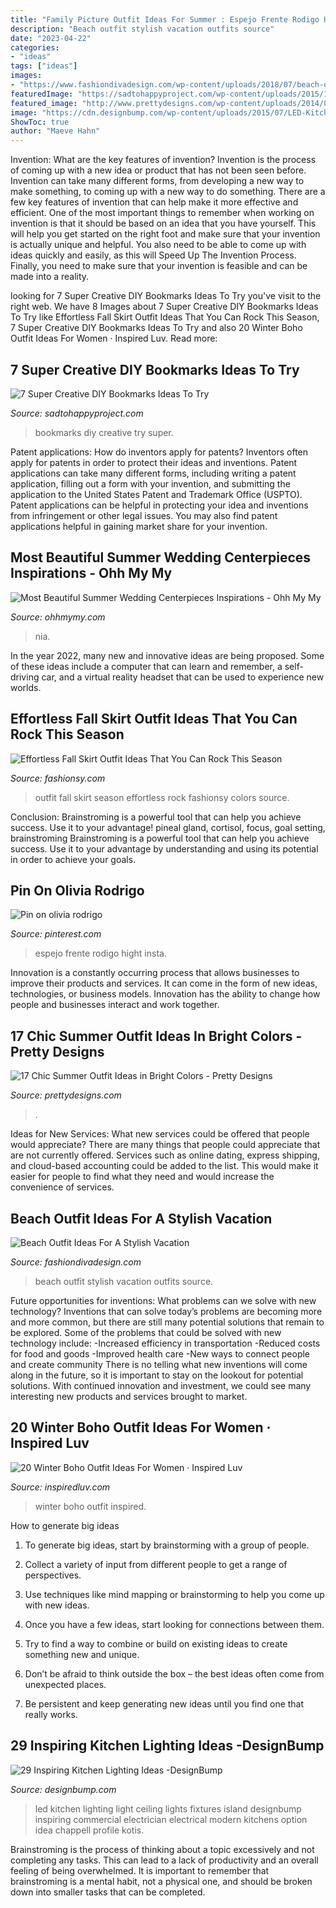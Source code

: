 ```yaml
---
title: "Family Picture Outfit Ideas For Summer : Espejo Frente Rodigo Hight Insta"
description: "Beach outfit stylish vacation outfits source"
date: "2023-04-22"
categories:
- "ideas"
tags: ["ideas"]
images:
- "https://www.fashiondivadesign.com/wp-content/uploads/2018/07/beach-outfits-9-.jpg"
featuredImage: "https://sadtohappyproject.com/wp-content/uploads/2015/10/Creative-DIY-Bookmarks-Ideas6-300x400.jpg"
featured_image: "http://www.prettydesigns.com/wp-content/uploads/2014/06/Chic-Summer-Outfit.jpg"
image: "https://cdn.designbump.com/wp-content/uploads/2015/07/LED-Kitchen-Lighting-Ideas.jpg"
ShowToc: true
author: "Maeve Hahn"
---
```



Invention: What are the key features of invention?
Invention is the process of coming up with a new idea or product that has not been seen before. Invention can take many different forms, from developing a new way to make something, to coming up with a new way to do something. There are a few key features of invention that can help make it more effective and efficient. 
One of the most important things to remember when working on invention is that it should be based on an idea that you have yourself. This will help you get started on the right foot and make sure that your invention is actually unique and helpful. You also need to be able to come up with ideas quickly and easily, as this will Speed Up The Invention Process. Finally, you need to make sure that your invention is feasible and can be made into a reality.

	

		
looking for 7 Super Creative DIY Bookmarks Ideas To Try you've visit to the right web. We have 8 Images about 7 Super Creative DIY Bookmarks Ideas To Try like Effortless Fall Skirt Outfit Ideas That You Can Rock This Season, 7 Super Creative DIY Bookmarks Ideas To Try and also 20 Winter Boho Outfit Ideas For Women · Inspired Luv. Read more:
		
    
## 7 Super Creative DIY Bookmarks Ideas To Try

<img loading=lazy src="https://sadtohappyproject.com/wp-content/uploads/2015/10/Creative-DIY-Bookmarks-Ideas6-300x400.jpg" onerror="this.onerror=null;this.src='https://tse4.mm.bing.net/th?id=OIP.438DwQNq4g384KEx3phO_gAAAA&amp;pid=15.1';" alt="7 Super Creative DIY Bookmarks Ideas To Try">

_Source: sadtohappyproject.com_

>bookmarks diy creative try super. 

	

Patent applications: How do inventors apply for patents?
Inventors often apply for patents in order to protect their ideas and inventions. Patent applications can take many different forms, including writing a patent application, filling out a form with your invention, and submitting the application to the United States Patent and Trademark Office (USPTO). 
Patent applications can be helpful in protecting your idea and inventions from infringement or other legal issues. You may also find patent applications helpful in gaining market share for your invention.

    
## Most Beautiful Summer Wedding Centerpieces Inspirations - Ohh My My

<img loading=lazy src="http://ohhmymy.com/wp-content/uploads/2016/05/Grand-Summer-Wedding-Centerpieces.jpg" onerror="this.onerror=null;this.src='https://tse1.mm.bing.net/th?id=OIP.jEqcv08Z_piva2eK5bolBgHaLH&amp;pid=15.1';" alt="Most Beautiful Summer Wedding Centerpieces Inspirations - Ohh My My">

_Source: ohhmymy.com_

>nia. 

	

In the year 2022, many new and innovative ideas are being proposed. Some of these ideas include a computer that can learn and remember, a self-driving car, and a virtual reality headset that can be used to experience new worlds.

    
## Effortless Fall Skirt Outfit Ideas That You Can Rock This Season

<img loading=lazy src="http://fashionsy.com/wp-content/uploads/2017/09/skirt-fall-outfit-2.jpg" onerror="this.onerror=null;this.src='https://tse1.mm.bing.net/th?id=OIP.WUyTYplf-cMMQfrtGOD6zAHaLH&amp;pid=15.1';" alt="Effortless Fall Skirt Outfit Ideas That You Can Rock This Season">

_Source: fashionsy.com_

>outfit fall skirt season effortless rock fashionsy colors source. 

	

Conclusion: Brainstroming is a powerful tool that can help you achieve success. Use it to your advantage!
pineal gland, cortisol, focus, goal setting, brainstroming
Brainstroming is a powerful tool that can help you achieve success. Use it to your advantage by understanding and using its potential in order to achieve your goals.

    
## Pin On Olivia Rodrigo

<img loading=lazy src="https://i.pinimg.com/736x/62/08/cb/6208cb92de3fe584da94b6feb26dbc38.jpg" onerror="this.onerror=null;this.src='https://tse1.mm.bing.net/th?id=OIP.P7Y5WwxfhXAUN__MyB-XygHaNG&amp;pid=15.1';" alt="Pin on olivia rodrigo">

_Source: pinterest.com_

>espejo frente rodigo hight insta. 

	

Innovation is a constantly occurring process that allows businesses to improve their products and services. It can come in the form of new ideas, technologies, or business models. Innovation has the ability to change how people and businesses interact and work together.

    
## 17 Chic Summer Outfit Ideas In Bright Colors - Pretty Designs

<img loading=lazy src="http://www.prettydesigns.com/wp-content/uploads/2014/06/Chic-Summer-Outfit.jpg" onerror="this.onerror=null;this.src='https://tse4.mm.bing.net/th?id=OIP.YPBAn0ImFOHGF9vsnu9yVAHaK3&amp;pid=15.1';" alt="17 Chic Summer Outfit Ideas in Bright Colors - Pretty Designs">

_Source: prettydesigns.com_

>. 

	

Ideas for New Services: What new services could be offered that people would appreciate?
There are many things that people could appreciate that are not currently offered. Services such as online dating, express shipping, and cloud-based accounting could be added to the list. This would make it easier for people to find what they need and would increase the convenience of services.

    
## Beach Outfit Ideas For A Stylish Vacation

<img loading=lazy src="https://www.fashiondivadesign.com/wp-content/uploads/2018/07/beach-outfits-9-.jpg" onerror="this.onerror=null;this.src='https://tse3.mm.bing.net/th?id=OIP.u5EHzoRPkaURMYPfYHe0-AHaLG&amp;pid=15.1';" alt="Beach Outfit Ideas For A Stylish Vacation">

_Source: fashiondivadesign.com_

>beach outfit stylish vacation outfits source. 

	

Future opportunities for inventions: What problems can we solve with new technology?
Inventions that can solve today’s problems are becoming more and more common, but there are still many potential solutions that remain to be explored. Some of the problems that could be solved with new technology include: 
-Increased efficiency in transportation 
-Reduced costs for food and goods 
-Improved health care 
-New ways to connect people and create community 
There is no telling what new inventions will come along in the future, so it is important to stay on the lookout for potential solutions. With continued innovation and investment, we could see many interesting new products and services brought to market.

    
## 20 Winter Boho Outfit Ideas For Women · Inspired Luv

<img loading=lazy src="http://www.inspiredluv.com/wp-content/uploads/2016/12/winter-boho-outfit-women-ideas.jpg" onerror="this.onerror=null;this.src='https://tse1.mm.bing.net/th?id=OIP.1xIW-AWt_JODOPyb7ed94gHaLD&amp;pid=15.1';" alt="20 Winter Boho Outfit Ideas For Women · Inspired Luv">

_Source: inspiredluv.com_

>winter boho outfit inspired. 

	

How to generate big ideas
1. To generate big ideas, start by brainstorming with a group of people.
2. Collect a variety of input from different people to get a range of perspectives.

3. Use techniques like mind mapping or brainstorming to help you come up with new ideas.

4. Once you have a few ideas, start looking for connections between them.
5. Try to find a way to combine or build on existing ideas to create something new and unique.
6. Don’t be afraid to think outside the box – the best ideas often come from unexpected places.
7. Be persistent and keep generating new ideas until you find one that really works.

    
## 29 Inspiring Kitchen Lighting Ideas -DesignBump

<img loading=lazy src="https://cdn.designbump.com/wp-content/uploads/2015/07/LED-Kitchen-Lighting-Ideas.jpg" onerror="this.onerror=null;this.src='https://tse1.mm.bing.net/th?id=OIP.V1UR_t_Be88gz1I2YV6OOgHaFj&amp;pid=15.1';" alt="29 Inspiring Kitchen Lighting Ideas -DesignBump">

_Source: designbump.com_

>led kitchen lighting light ceiling lights fixtures island designbump inspiring commercial electrician electrical modern kitchens option idea chappell profile kotis. 

	

Brainstroming is the process of thinking about a topic excessively and not completing any tasks. This can lead to a lack of productivity and an overall feeling of being overwhelmed. It is important to remember that brainstroming is a mental habit, not a physical one, and should be broken down into smaller tasks that can be completed.

